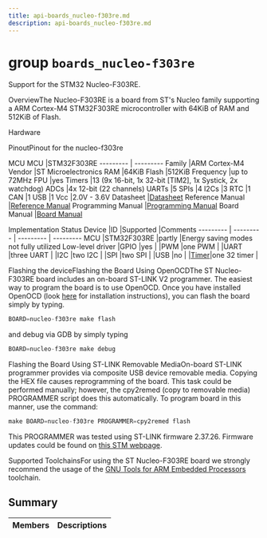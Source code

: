 ```yaml
---
title: api-boards_nucleo-f303re.md
description: api-boards_nucleo-f303re.md
---
```

# group `boards_nucleo-f303re` 

Support for the STM32 Nucleo-F303RE.

OverviewThe Nucleo-F303RE is a board from ST's Nucleo family supporting a ARM Cortex-M4 STM32F303RE microcontroller with 64KiB of RAM and 512KiB of Flash.

Hardware

PinoutPinout for the nucleo-f303re

MCU
MCU   |STM32F303RE
--------- | ---------
Family   |ARM Cortex-M4
Vendor   |ST Microelectronics
RAM   |64KiB
Flash   |512KiB
Frequency   |up to 72MHz
FPU   |yes
Timers   |13 (9x 16-bit, 1x 32-bit [TIM2], 1x Systick, 2x watchdog)
ADCs   |4x 12-bit (22 channels)
UARTs   |5
SPIs   |4
I2Cs   |3
RTC   |1
CAN   |1
USB   |1
Vcc   |2.0V - 3.6V
Datasheet   |[Datasheet](https://www.st.com/resource/en/datasheet/stm32f303re.pdf)
Reference Manual   |[Reference Manual](http://www.st.com/web/en/resource/technical/document/reference_manual/DM00043574.pdf)
Programming Manual   |[Programming Manual](http://www.st.com/web/en/resource/technical/document/programming_manual/DM00046982.pdf)
Board Manual   |[Board Manual](http://www.st.com/st-web-ui/static/active/en/resource/technical/document/user_manual/DM00105823.pdf)

Implementation Status
Device   |ID   |Supported   |Comments
--------- | --------- | --------- | ---------
MCU   |STM32F303RE   |partly   |Energy saving modes not fully utilized
Low-level driver   |GPIO   |yes   |
|PWM   |one PWM   |
|UART   |three UART   |
|I2C   |two I2C   |
|SPI   |two SPI   |
|USB   |no   |
|[Timer](./doc/starlight-docs/src/content/docs/apidoc/api-pkg_paho_mqtt.md#structTimer)|one 32 timer   |

Flashing the deviceFlashing the Board Using OpenOCDThe ST Nucleo-F303RE board includes an on-board ST-LINK V2 programmer. The easiest way to program the board is to use OpenOCD. Once you have installed OpenOCD (look [here](https://github.com/RIOT-OS/RIOT/wiki/OpenOCD) for installation instructions), you can flash the board simply by typing.

```cpp
BOARD=nucleo-f303re make flash
```
 and debug via GDB by simply typing 
```cpp
BOARD=nucleo-f303re make debug
```

Flashing the Board Using ST-LINK Removable MediaOn-board ST-LINK programmer provides via composite USB device removable media. Copying the HEX file causes reprogramming of the board. This task could be performed manually; however, the cpy2remed (copy to removable media) PROGRAMMER script does this automatically. To program board in this manner, use the command: 
```cpp
make BOARD=nucleo-f303re PROGRAMMER=cpy2remed flash
```
This PROGRAMMER was tested using ST-LINK firmware 2.37.26. Firmware updates could be found on [this STM webpage](https://www.st.com/en/development-tools/stsw-link007.html).

Supported ToolchainsFor using the ST Nucleo-F303RE board we strongly recommend the usage of the [GNU Tools for ARM Embedded Processors](https://launchpad.net/gcc-arm-embedded) toolchain.

## Summary

 Members                        | Descriptions                                
--------------------------------|---------------------------------------------

